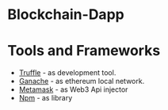 # Blockchain-Dapp

# Tools and Frameworks
  - [Truffle](https://www.trufflesuite.com/docs/truffle/getting-started/compiling-contracts) - as development tool.
  - [Ganache](https://www.trufflesuite.com/ganache) - as ethereum local network.
  - [Metamask](https://chrome.google.com/webstore/detail/metamask/nkbihfbeogaeaoehlefnkodbefgpgknn?hl=en) - as Web3 Api injector
  - [Npm](https://nodejs.org/en/) - as library

